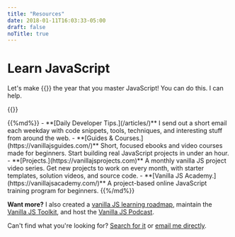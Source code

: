 ```yaml
---
title: "Resources"
date: 2018-01-11T16:03:33-05:00
draft: false
noTitle: true
---
```


# Learn JavaScript

Let's make {{<year>}} the year that you master&nbsp;JavaScript! You can do this. I can help.

{{<cta for="resources">}}

<div class="list-spaced">
{{%md%}}
- **[Daily Developer Tips.](/articles/)** I send out a short email each weekday with code snippets, tools, techniques, and interesting stuff from around the web.
- **[Guides & Courses.](https://vanillajsguides.com/)** Short, focused ebooks and video courses made for beginners. Start building real JavaScript projects in under an hour.
- **[Projects.](https://vanillajsprojects.com)** A monthly vanilla JS project video series. Get new projects to work on every month, with starter templates, solution videos, and source code.
- **[Vanilla JS Academy.](https://vanillajsacademy.com/)** A project-based online JavaScript training program for beginners.
{{%/md%}}
</div>

**Want more?** I also created a [vanilla JS learning roadmap](https://learnvanillajs.com), maintain the [Vanilla JS Toolkit](https://vanillajstoolkit.com), and host the [Vanilla JS Podcast](https://vanillajspodcast.com).

Can't find what you're looking for? [Search for it](/search) or [email me directly](/about).